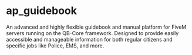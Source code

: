 # ap_guidebook
An advanced and highly flexible guidebook and manual platform for FiveM servers running on the QB-Core framework. Designed to provide easily accessible and manageable information for both regular citizens and specific jobs like Police, EMS, and more.
